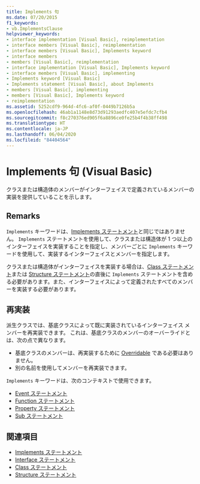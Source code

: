 ```yaml
---
title: Implements 句
ms.date: 07/20/2015
f1_keywords:
- vb.ImplementsClause
helpviewer_keywords:
- interface implementation [Visual Basic], reimplementation
- interface members [Visual Basic], reimplementation
- interface members [Visual Basic], Implements keyword
- interface members
- members [Visual Basic], reimplementation
- interface implementation [Visual Basic], Implements keyword
- interface members [Visual Basic], implementing
- Implements keyword [Visual Basic]
- Implements statement [Visual Basic], about Implements
- members [Visual Basic], implementing
- members [Visual Basic], Implements keyword
- reimplementation
ms.assetid: 5252cdf9-964d-4fc6-af0f-0449b7126b5a
ms.openlocfilehash: 46ab1a1148e8d73d91293aedfc407e5efdc7cfb4
ms.sourcegitcommit: f8c270376ed905f6a8896ce0fe25b4f4b38ff498
ms.translationtype: HT
ms.contentlocale: ja-JP
ms.lasthandoff: 06/04/2020
ms.locfileid: "84404564"
---
```

# <a name="implements-clause-visual-basic"></a>Implements 句 (Visual Basic)
クラスまたは構造体のメンバーがインターフェイスで定義されているメンバーの実装を提供していることを示します。  
  
## <a name="remarks"></a>Remarks  
`Implements` キーワードは、[Implements ステートメント](implements-statement.md)と同じではありません。 `Implements` ステートメントを使用して、クラスまたは構造体が 1 つ以上のインターフェイスを実装することを指定し、メンバーごとに `Implements` キーワードを使用して、実装するインターフェイスとメンバーを指定します。

クラスまたは構造体がインターフェイスを実装する場合は、[Class ステートメント](class-statement.md)または [Structure ステートメント](structure-statement.md)の直後に `Implements` ステートメントを含める必要があります。また、インターフェイスによって定義されたすべてのメンバーを実装する必要があります。

## <a name="reimplementation"></a>再実装  
派生クラスでは、基底クラスによって既に実装されているインターフェイス メンバーを再実装できます。 これは、基底クラスのメンバーのオーバーライドとは、次の点で異なります。

- 基底クラスのメンバーは、再実装するために [Overridable](../modifiers/overridable.md) である必要はありません。
- 別の名前を使用してメンバーを再実装できます。

`Implements` キーワードは、次のコンテキストで使用できます。

- [Event ステートメント](event-statement.md)
- [Function ステートメント](function-statement.md)
- [Property ステートメント](property-statement.md)
- [Sub ステートメント](sub-statement.md)  
  
## <a name="see-also"></a>関連項目

- [Implements ステートメント](implements-statement.md)
- [Interface ステートメント](interface-statement.md)
- [Class ステートメント](class-statement.md)
- [Structure ステートメント](structure-statement.md)
